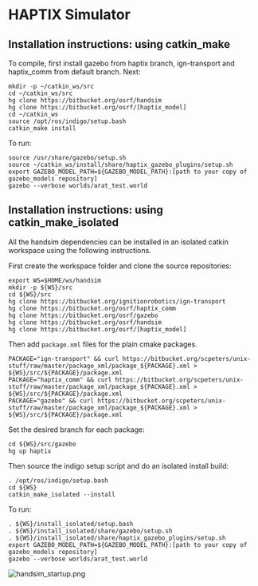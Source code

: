 # HAPTIX Simulator #

## Installation instructions: using catkin_make ##
To compile, first install gazebo from haptix branch, ign-transport and haptix_comm from default branch.  Next:

~~~
mkdir -p ~/catkin_ws/src
cd ~/catkin_ws/src
hg clone https://bitbucket.org/osrf/handsim
hg clone https://bitbucket.org/osrf/[haptix_model]
cd ~/catkin_ws
source /opt/ros/indigo/setup.bash
catkin_make install
~~~

To run:

~~~
source /usr/share/gazebo/setup.sh
source ~/catkin_ws/install/share/haptix_gazebo_plugins/setup.sh
export GAZEBO_MODEL_PATH=${GAZEBO_MODEL_PATH}:[path to your copy of gazebo_models repository]
gazebo --verbose worlds/arat_test.world
~~~

## Installation instructions: using catkin_make_isolated ##
All the handsim dependencies can be installed in an isolated catkin workspace
 using the following instructions.

First create the workspace folder and clone the source repositories:
~~~
export WS=$HOME/ws/handsim
mkdir -p ${WS}/src
cd ${WS}/src
hg clone https://bitbucket.org/ignitionrobotics/ign-transport
hg clone https://bitbucket.org/osrf/haptix_comm
hg clone https://bitbucket.org/osrf/gazebo
hg clone https://bitbucket.org/osrf/handsim
hg clone https://bitbucket.org/osrf/[haptix_model]
~~~

Then add `package.xml` files for the plain cmake packages.
~~~
PACKAGE="ign-transport" && curl https://bitbucket.org/scpeters/unix-stuff/raw/master/package_xml/package_${PACKAGE}.xml > ${WS}/src/${PACKAGE}/package.xml
PACKAGE="haptix_comm" && curl https://bitbucket.org/scpeters/unix-stuff/raw/master/package_xml/package_${PACKAGE}.xml > ${WS}/src/${PACKAGE}/package.xml
PACKAGE="gazebo" && curl https://bitbucket.org/scpeters/unix-stuff/raw/master/package_xml/package_${PACKAGE}.xml > ${WS}/src/${PACKAGE}/package.xml
~~~

Set the desired branch for each package:
~~~
cd ${WS}/src/gazebo
hg up haptix
~~~

Then source the indigo setup script and do an isolated install build:
~~~
. /opt/ros/indigo/setup.bash
cd ${WS}
catkin_make_isolated --install
~~~

To run:

~~~
. ${WS}/install_isolated/setup.bash
. ${WS}/install_isolated/share/gazebo/setup.sh
. ${WS}/install_isolated/share/haptix_gazebo_plugins/setup.sh
export GAZEBO_MODEL_PATH=${GAZEBO_MODEL_PATH}:[path to your copy of gazebo_models repository]
gazebo --verbose worlds/arat_test.world
~~~

![handsim_startup.png](https://bitbucket.org/repo/rnoXja/images/2595820742-handsim_startup.png)
